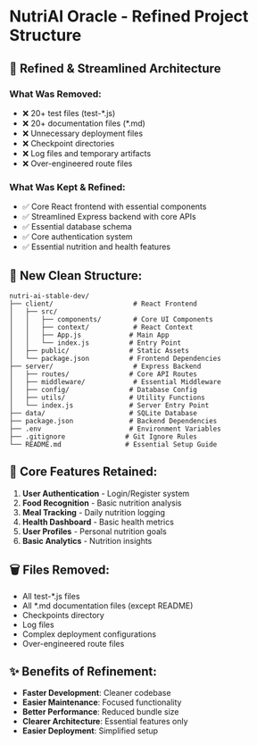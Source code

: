 # NutriAI Oracle - Refined Project Structure

## 🎯 **Refined & Streamlined Architecture**

### **What Was Removed:**
- ❌ 20+ test files (test-*.js)
- ❌ 20+ documentation files (*.md)
- ❌ Unnecessary deployment files
- ❌ Checkpoint directories
- ❌ Log files and temporary artifacts
- ❌ Over-engineered route files

### **What Was Kept & Refined:**
- ✅ Core React frontend with essential components
- ✅ Streamlined Express backend with core APIs
- ✅ Essential database schema
- ✅ Core authentication system
- ✅ Essential nutrition and health features

## 📁 **New Clean Structure:**

```
nutri-ai-stable-dev/
├── client/                    # React Frontend
│   ├── src/
│   │   ├── components/        # Core UI Components
│   │   ├── context/           # React Context
│   │   ├── App.js            # Main App
│   │   └── index.js          # Entry Point
│   ├── public/               # Static Assets
│   └── package.json          # Frontend Dependencies
├── server/                    # Express Backend
│   ├── routes/               # Core API Routes
│   ├── middleware/            # Essential Middleware
│   ├── config/               # Database Config
│   ├── utils/                # Utility Functions
│   └── index.js              # Server Entry Point
├── data/                     # SQLite Database
├── package.json              # Backend Dependencies
├── .env                      # Environment Variables
├── .gitignore               # Git Ignore Rules
└── README.md                # Essential Setup Guide
```

## 🚀 **Core Features Retained:**
1. **User Authentication** - Login/Register system
2. **Food Recognition** - Basic nutrition analysis
3. **Meal Tracking** - Daily nutrition logging
4. **Health Dashboard** - Basic health metrics
5. **User Profiles** - Personal nutrition goals
6. **Basic Analytics** - Nutrition insights

## 🗑️ **Files Removed:**
- All test-*.js files
- All *.md documentation files (except README)
- Checkpoints directory
- Log files
- Complex deployment configurations
- Over-engineered route files

## ✨ **Benefits of Refinement:**
- **Faster Development**: Cleaner codebase
- **Easier Maintenance**: Focused functionality
- **Better Performance**: Reduced bundle size
- **Clearer Architecture**: Essential features only
- **Easier Deployment**: Simplified setup
